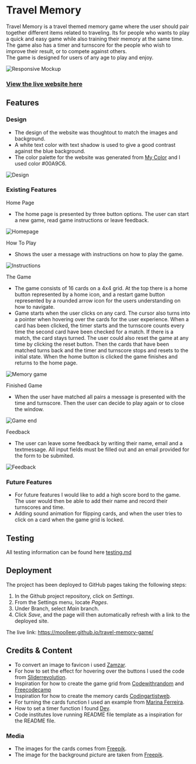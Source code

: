 # Travel Memory

Travel Memory is a travel themed memory game where the user should pair together different items related to traveling. 
Its for people who wants to play a quick and easy game while also training their memory at the same time. The game also has a timer and turnscore for the people who wish to improve their result, or to compete against others.  
The game is designed for users of any age to play and enjoy. 

![Responsive Mockup](docs/README-images/am-i-responsive-pp2.png)

### [View the live website here](https://moolleer.github.io/travel-memory-game/)

## Features

### Design

- The design of the website was thoughtout to match the images and background.
- A white text color with text shadow is used to give a good contrast against the blue background. 
- The color palette for the website was generated from [My Color](https://mycolor.space/) and I used color #00A9C6. 

![Design](/docs/README-images/design.png)


### Existing Features

Home Page
- The home page is presented by three button options. The user can start a new game, read game instructions or leave feedback.

![Homepage](/docs/README-images/homepage.png)

How To Play
- Shows the user a message with instructions on how to play the game.

![Instructions](/docs/README-images/instructions.png)

The Game
- The game consists of 16 cards on a 4x4 grid. At the top there is a home button represented by a home icon, and a restart game button represented by a rounded arrow icon for the users understanding on how to navigate.
- Game starts when the user clicks on any card. The cursor also turns into a pointer when hovering over the cards for the user experience. When a card has been clicked, the timer starts and the turnscore counts every time the second card have been checked for a match. If there is a match, the card stays turned. The user could also reset the game at any time by clicking the reset button. Then the cards that have been matched turns back and the timer and turnscore stops and resets to the initial state. When the home button is clicked the game finishes and returns to the home page. 

![Memory game](/docs/README-images/memorygame.png)

Finished Game
- When the user have matched all pairs a message is presented with the time and turnscore. Then the user can decide to play again or to close the window.

![Game end](/docs/README-images/game-end-message.png)

Feedback
- The user can leave some feedback by writing their name, email and a textmessage. All input fields must be filled out and an email provided for the form to be submited.

![Feedback](/docs/README-images/feedbackform.png)


### Future Features
- For future features I would like to add a high score bord to the game. The user would then be able to add their name and record their turnscores and time.
- Adding sound animation for flipping cards, and when the user tries to click on a card when the game grid is locked.

## Testing

All testing information can be found here [testing.md](https://github.com/moolleer/travel-memory-game/blob/main/docs/testing.md)

## Deployment

The project has been deployed to GitHub pages taking the following steps:

1) In the Github project repository, click on _Settings_.
2) From the Settings menu, locate _Pages_.
3) Under Branch, select _Main_ branch.
4) Click _Save_, and the page will then automatically refresh with a link to the deployed site.

The live link: https://moolleer.github.io/travel-memory-game/

## Credits & Content

- To convert an image to favicon i used [Zamzar](https://www.zamzar.com/convert/png-to-ico/#).
- For how to set the effect for hovering over the buttons I used the code from [Sliderrevolution](https://www.sliderrevolution.com/resources/css-button-hover-effects/).
- Inspiration for how to create the game grid from [Codewithrandom](https://www.codewithrandom.com/2022/11/05/memory-game-using-javascript/) and [Freecodecamp](https://www.freecodecamp.org/news/how-to-create-an-image-gallery-with-css-grid-e0f0fd666a5c/)
- Inspiration for how to create the memory cards [Codingartistweb](https://codingartistweb.com/2022/06/memory-game-javascript-project/).
- For turning the cards function I used an example from [Marina Ferreira](https://marina-ferreira.github.io/tutorials/js/memory-game/).
- How to set a timer function I found [Dev](https://dev.to/walternascimentobarroso/creating-a-timer-with-javascript-8b7).
- Code institutes love running README file template as a inspiration for the README file.

### Media

- The images for the cards comes from [Freepik](https://www.freepik.com/free-vector/tourism-icons_772926.htm#page=11&query=travel%20stickericons&position=12&from_view=search&track=ais).
- The image for the background picture are taken from [Freepik](https://www.freepik.com/free-photo/frame-beside-airplane-hat_6791807.htm#page=2&query=travel%20background%20blue&position=0&from_view=search&track=ais).